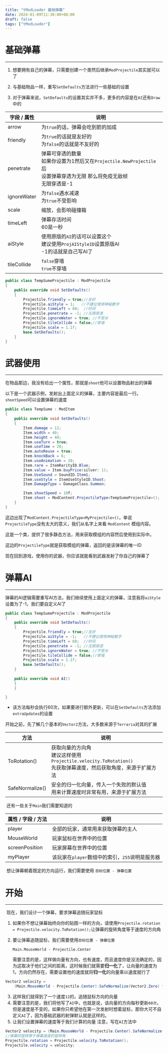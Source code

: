 ```yaml
---
title: "tModLoader 基础弹幕"
date: 2024-01-09T11:30:00+08:00
draft: false
tags: ["tModLoader"]
---
```


# 基础弹幕

---



1. 想要拥有自己的弹幕，只需要创建一个类然后继承`ModProjectile`其实就可以了

2. 与基础物品一样，重写`SetDefaults`方法进行一些基础的设置
3. 对于弹幕来说，`SetDefaults`的设置其实并不多，更多的内容是在`AI`还有`Draw`中的

| 字段 / 属性 | 说明                                                         |
| ----------- | ------------------------------------------------------------ |
| arrow       | 为`true`的话，弹幕会吃到箭的加成                             |
| friendly    | 为`true`的话就是友好的<br>为`false`的话就是不友好的          |
| penetrate   | 弹幕可穿透的数量<br>如果你设置为1然后又在`Projectile.NewProjectile`后<br>设置弹幕穿透为无限 那么将免疫无敌帧<br>无限穿透是-1 |
| ignoreWater | 为`false`遇水减速<br>为`true`不受影响                        |
| scale       | 缩放，会影响碰撞箱                                           |
| timeLeft    | 弹幕存活时间<br>60是一秒                                     |
| aiStyle     | 使用原版的`AI`的话可以设置这个<br>建议使用`ProjAIStyleID`设置原版AI<br>-1的话就是自己写AI了 |
| tileCollide | `false`穿墙<br>`true`不穿墙                                  |

```cs
public class TempSumeProjectile : ModProjectile
{
    public override void SetDefaults()
    {
        Projectile.friendly = true;//友好
        Projectile.aiStyle = 1;   //不建议使用神秘数字
        Projectile.timeLeft = 60;  //时间
        Projectile.penetrate = -1; //无限穿透
        Projectile.ignoreWater = true; //不受水
        Projectile.tileCollide = false;//穿墙
        Projectile.scale = 1.1f;
        base.SetDefaults();
    }
}
```



# 武器使用

---

​	在物品那边，我没有给出一个属性，那就是`shoot`他可以设置物品射出的弹幕

以下是一个武器示例，发射出上面定义的弹幕，主要内容是最后一行。`shootSpeed`可以设置弹幕的速度

```cs
public class TempSume : ModItem
{
    public override void SetDefaults()
    {
        Item.damage = 12;
        Item.width = 40;
        Item.height = 40;
        Item.useTurn = true;
        Item.useTime = 20;
        Item.autoReuse = true;
        Item.knockBack = 6;
        Item.useAnimation = 20;
        Item.rare = ItemRarityID.Blue;
        Item.value = Item.buyPrice(silver: 1);
        Item.UseSound = SoundID.Item1;
        Item.useStyle = ItemUseStyleID.Shoot;
        Item.DamageType = DamageClass.Summon;

        Item.shootSpeed = 10f;
        Item.shoot = ModContent.ProjectileType<TempSumeProjectile>();
    }
}
```

​	这边出现了`ModContent.ProjectileType<MyProjectile>()`，单说`ProjectileType`没有太大的意义，我们从名字上来看 `ModContent` 模组内容。

​	这是一个类，提供了很多静态方法，用来获取模组的内容然后使用到实际中。

​	这边的`ProjectileType`就是获取模组的弹幕，返回的是该弹幕的唯一ID



现在回到游戏，使用你的武器，你应该就能看到武器发射了你自己的弹幕了



# 弹幕AI

---

​	弹幕的AI逻辑需要重写AI方法，我们继续使用上面定义的弹幕，注意我将`aiStyle`设置为了-1，我们要自定义AI了

```cs
public class TempSumeProjectile : ModProjectile
{
    public override void SetDefaults()
    {
        Projectile.friendly = true;//友好
        Projectile.aiStyle = -1;   //不建议使用神秘数字
        Projectile.timeLeft = 60;  //时间
        Projectile.penetrate = -1; //无限穿透
        Projectile.ignoreWater = true; //不受水
        Projectile.tileCollide = false;//穿墙
        Projectile.scale = 1.1f;
        base.SetDefaults();
    }
    
    public override void AI()
	{
    }

}
```

- 该方法每秒会执行60次，如果要进行额外更新，可以在`SetDefaults`方法添加`extraUpdates`的设置

​	开始之前，先了解几个基本的`Vector2`方法，大多数来源于`Terraria`对其的扩展

| 方法            | 说明                                                         |
| --------------- | ------------------------------------------------------------ |
| ToRotation()    | 获取向量的方向角<br>建议这样使用`Projectile.velocity.ToRotation()`<br>先获取弹幕速度，然后获取角度，来源于扩展方法 |
| SafeNormalize() | 安全的归一化向量，传入一个失败的默认值<br>用来计算速度时非常有用，来源于扩展方法 |



​	还有一些关于`Main`我们需要知道的

| 属性 / 字段 / 方法 | 说明                                            |
| ------------------ | ----------------------------------------------- |
| player             | 全部的玩家，通常用来获取弹幕的主人              |
| MouseWorld         | 玩家鼠标在世界中的位置                          |
| screenPosition     | 玩家屏幕在世界中的位置                          |
| myPlayer           | 该玩家在`player`数组中的索引，`255`说明是服务器 |



​	想让弹幕朝着既定的方向运行，我们需要使用 `目标位置 - 弹幕位置`



# 开始

---

​	现在，我们设计一个弹幕，要求弹幕追随玩家鼠标

1. 如果你不想让弹幕始终向你的贴图一样的方向，请使用`Projectile.rotation = Projectile.velocity.ToRotation();`让弹幕的旋转角度等于速度的方向角

2. 要让弹幕追随鼠标，我们需要使用`目标位置 - 弹幕位置`

   `Main.MouseWorld - Projectile.Center`

   需要注意的是，这样做向量有方向，也有速度，而且速度你是没法确定的，因为这取决于他们之间的距离，这时候我们就需要**归一化**了，让向量的速度为1，方向仍然存在，需要设置他的速度就将**归一化**的向量乘以速度就行了

```cs
Vector2 velocity = 
    (Main.MouseWorld - Projectile.Center).SafeNormalize(Vector2.Zero) * 12f;
```

3. 这样我们就得到了一个速度`12`的，追随鼠标方向的向量
4. 需要注意的是，我们将他写了`AI`中，也就是说，该向量的方向每秒更新`60次`，但是速度是不变的，如果你只希望他在第一次发射时想着鼠标，那你大可不自定义`AI`了，因为基础武器的射弹默认就是这样的。
5. 让我们设置弹幕的速度等于我们计算的向量 注意，写在`AI`方法中

```cs
Vector2 velocity = (Main.MouseWorld - Projectile.Center).SafeNormalize(Vector2.Zero) * 12f;
//弹幕的旋转等于弹幕速度的旋转角
Projectile.rotation = Projectile.velocity.ToRotation();
Projectile.velocity = velocity;
```